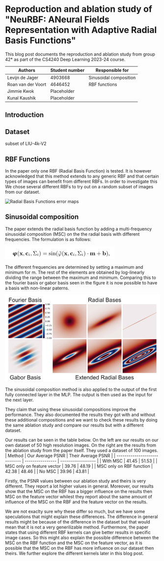 # Reproduction and ablation study of "NeuRBF: ANeural Fields Representation with Adaptive Radial Basis Functions"

This blog post documents the reproduction and ablation study from group 42* as part of the CS4240 Deep Learning 2023-24 course.

| Authors            | Student number | Responsible for        |
| ------------------ | -------------- | ---------------------- |
| Levijn de Jager    | 4903668        | Sinusoidal composition |
| Roan van der Voort | 4646452        | RBF functions          |
| Jimmie Kwok        | Placeholder    |                        |
| Kunal Kaushik      | Placeholder    |                        |

## Introduction

## Dataset

subset of LIU-4k-V2

## RBF Functions

In the paper only one RBF (Radial Basis Function) is tested. It is however acknowledged that this method extends to any generic RBF and that certain types of images can benefit from different RBFs. In order to investigate this We chose several different RBFs to try out on a random subset of images from our dataset.

<!-- rbf_types = ["ivq_a", "nlin_f", "ivmq_a", "gauss_a", "mqd_a", "expsin_a"] -->


![Radial Basis Functions error maps](blogpost_assets/rbf_error_maps.png)

## Sinusoidal composition
The paper extends the radial basis function by adding a multi-frequency sinusoidal composition (MSC) on the the radial basis with different frequencies. The formulation is as follows:

![alt text](radial_basis_sinus_function.png)

The different frequencies are determined by setting a maximum and minimum for m. The rest of the elements are obtained by log-linearly dividing the range between the maximum and minimum. Comparing this to the fourier basis or gabor basis seen in the figure it is now possible to have a basis with non-linear paterns.

![Radial basis plot](radial_basis_plot.png)

The sinusoidal composition method is also applied to the output of the first fully connected layer in the MLP. The output is then used as the input for the next layer. 

They claim that using these sinusoidal compositions improve the performance. They also documented the results they got with and without these additional compositions and we want to check these results by doing the same ablation study and compare our results but with a different dataset. 

Our results can be seen in the table below. On the left are our results on our own dataset of 50 high resolution images. On the right are the results from the ablation study from the paper itself. They used a dataset of 100 images.
| Method                        | Our Average PSNR | Their Average PSNR |
| ----------------------------- | ---------------- | ------------------ |
| With MSC                      |   41.45          | 51.53              |
| MSC only on feature vector    |   39.76          | 48.19              |
| MSC only on RBF function      |   42.38          | 48.46              |
| No MSC                        |   39.96          | 43.81              |

Firstly, the PSNR values between our ablation study and theirs is very different. They report a lot higher values in general. Moreover, our results show that the MSC on the RBF has a bigger influence on the results then MSC on the feature vector whilest they report about the same amount of influence of the MSC on the RBF and the feature vector on the results.

We are not exaclty sure why these differ so much, but we have some speculations that might explain these differences. The difference in general results might be because of the difference in the dataset but that would mean that it is not a very generilizable method. Furthermore, the paper states that using different RBF kernels can give better results in specific image cases. So this might also explain the possible difference between the MSC on the RBF function and the MSC on the feature vector, as it is possible that the MSC on the RBF has more influence on our dataset then theirs. We further explore the different kernels later in this blog post.
